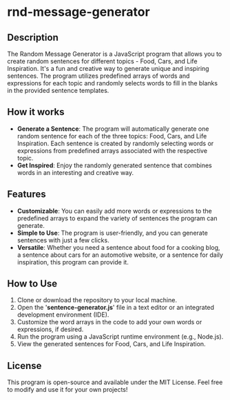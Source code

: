 # rnd-message-generator
## Description
The Random Message Generator is a JavaScript program that allows you to create random sentences for different topics - Food, Cars, and Life Inspiration. It's a fun and creative way to generate unique and inspiring sentences. The program utilizes predefined arrays of words and expressions for each topic and randomly selects words to fill in the blanks in the provided sentence templates.
## How it works
* **Generate a Sentence**: The program will automatically generate one random sentence for each of the three topics: Food, Cars, and Life Inspiration. Each sentence is created by randomly selecting words or expressions from predefined arrays associated with the respective topic.
* **Get Inspired**: Enjoy the randomly generated sentence that combines words in an interesting and creative way.
## Features
* **Customizable**: You can easily add more words or expressions to the predefined arrays to expand the variety of sentences the program can generate.
* **Simple to Use**: The program is user-friendly, and you can generate sentences with just a few clicks.
* **Versatile**: Whether you need a sentence about food for a cooking blog, a sentence about cars for an automotive website, or a sentence for daily inspiration, this program can provide it.
## How to Use
1. Clone or download the repository to your local machine.
2. Open the '**sentence-generator.js**' file in a text editor or an integrated development environment (IDE).
3. Customize the word arrays in the code to add your own words or expressions, if desired.
4. Run the program using a JavaScript runtime environment (e.g., Node.js).
5. View the generated sentences for Food, Cars, and Life Inspiration.
## License
This program is open-source and available under the MIT License. Feel free to modify and use it for your own projects!

